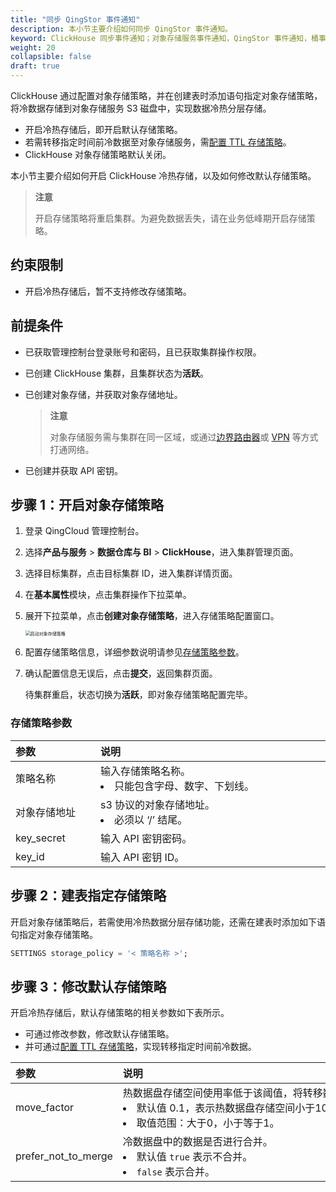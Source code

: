 ```yaml
---
title: "同步 QingStor 事件通知"
description: 本小节主要介绍如何同步 QingStor 事件通知。 
keyword: ClickHouse 同步事件通知；对象存储服务事件通知，QingStor 事件通知，桶事件通知
weight: 20
collapsible: false
draft: true
---
```




ClickHouse 通过配置对象存储策略，并在创建表时添加语句指定对象存储策略，将冷数据存储到对象存储服务 S3 磁盘中，实现数据冷热分层存储。

- 开启冷热存储后，即开启默认存储策略。
- 若需转移指定时间前冷数据至对象存储服务，需[配置 TTL 存储策略](../config_ttl_storage)。
- ClickHouse 对象存储策略默认关闭。

本小节主要介绍如何开启 ClickHouse 冷热存储，以及如何修改默认存储策略。

> **注意**
> 
> 开启存储策略将重启集群。为避免数据丢失，请在业务低峰期开启存储策略。

## 约束限制

- 开启冷热存储后，暂不支持修改存储策略。

## 前提条件

- 已获取管理控制台登录账号和密码，且已获取集群操作权限。
- 已创建 ClickHouse 集群，且集群状态为**活跃**。
- 已创建对象存储，并获取对象存储地址。
  
  > **注意**
  > 
  > 对象存储服务需与集群在同一区域，或通过[边界路由器](../../../../../network/border_router/)或 [VPN](../../../../../network/vpc/manual/vpn/) 等方式打通网络。

- 已创建并获取 API 密钥。

## 步骤 1：开启对象存储策略

1. 登录 QingCloud 管理控制台。
2. 选择**产品与服务** > **数据仓库与 BI** > **ClickHouse**，进入集群管理页面。
3. 选择目标集群，点击目标集群 ID，进入集群详情页面。
4. 在**基本属性**模块，点击集群操作下拉菜单。
5. 展开下拉菜单，点击**创建对象存储策略**，进入存储策略配置窗口。

   <img src="../../../_images/enable_bucket_policy.png" alt="启动对象存储策略" style="zoom:50%;" />

7. 配置存储策略信息，详细参数说明请参见[存储策略参数](#存储策略参数)。

8. 确认配置信息无误后，点击**提交**，返回集群页面。

   待集群重启，状态切换为**活跃**，即对象存储策略配置完毕。

### 存储策略参数

|  <span style="display:inline-block;width:120px">参数</span> | <span style="display:inline-block;width:480px">说明</span>  |
|:--- |:--- |
| 策略名称 |  输入存储策略名称。<li>只能包含字母、数字、下划线。 |
| 对象存储地址  | s3 协议的对象存储地址。<li>必须以 ‘/’ 结尾。|
| key_secret |  输入 API 密钥密码。 |
| key_id  | 输入 API 密钥 ID。|

## 步骤 2：建表指定存储策略

开启对象存储策略后，若需使用冷热数据分层存储功能，还需在建表时添加如下语句指定对象存储策略。

```sql
SETTINGS storage_policy = '< 策略名称 >';
```

## 步骤 3：修改默认存储策略

开启冷热存储后，默认存储策略的相关参数如下表所示。

- 可通过修改参数，修改默认存储策略。
- 并可通过[配置 TTL 存储策略](../config_ttl_storage)，实现转移指定时间前冷数据。

|  <span style="display:inline-block;width:120px">参数</span> | <span style="display:inline-block;width:480px">说明</span>  |
|:--- |:--- |
| move_factor |  热数据盘存储空间使用率低于该阈值，将转移数据最早写入的数据。<li>默认值 0.1，表示热数据盘存储空间小于10%将自动转移数据。<li>取值范围：大于0，小于等于1。 |
| prefer_not_to_merge  | 冷数据盘中的数据是否进行合并。<li>默认值 `true` 表示不合并。<li>`false` 表示合并。|
